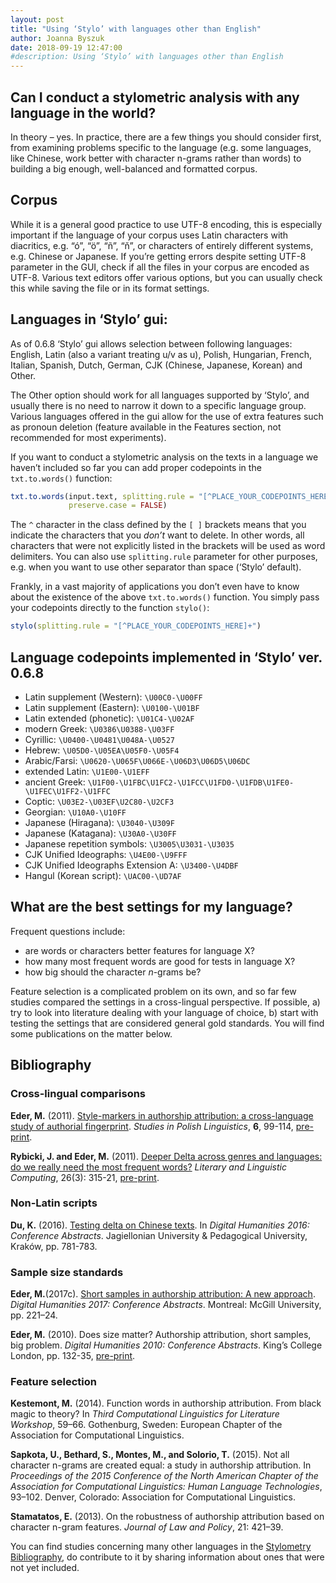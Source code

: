 ```yaml
---
layout: post
title: "Using ‘Stylo’ with languages other than English"
author: Joanna Byszuk
date: 2018-09-19 12:47:00
#description: Using ‘Stylo’ with languages other than English
---
```





## Can I conduct a stylometric analysis with any language in the world?

In theory – yes. In practice, there are a few things you should consider
first, from examining problems specific to the language (e.g. some
languages, like Chinese, work better with character n-grams rather than
words) to building a big enough, well-balanced and formatted corpus.

## Corpus

While it is a general good practice to use UTF-8 encoding, this is
especially important if the language of your corpus uses Latin
characters with diacritics, e.g. “ó”, “ö”, “ñ”, “ň”, or characters of
entirely different systems, e.g. Chinese or Japanese. If you’re getting
errors despite setting UTF-8 parameter in the GUI, check if all the
files in your corpus are encoded as UTF-8. Various text editors offer
various options, but you can usually check this while saving the file or
in its format settings.

## Languages in ‘Stylo’ gui:

As of 0.6.8 ‘Stylo’ gui allows selection between following languages:  
English, Latin (also a variant treating u/v as u), Polish, Hungarian,
French, Italian, Spanish, Dutch, German, CJK (Chinese, Japanese, Korean)
and Other.

The Other option should work for all languages supported by ‘Stylo’, and
usually there is no need to narrow it down to a specific language group.
Various languages offered in the gui allow for the use of extra features
such as pronoun deletion (feature available in the Features section, not
recommended for most experiments).

If you want to conduct a stylometric analysis on the texts in a language
we haven’t included so far you can add proper codepoints in the
`txt.to.words()`
function:

``` r
txt.to.words(input.text, splitting.rule = "[^PLACE_YOUR_CODEPOINTS_HERE]+", 
             preserve.case = FALSE)   
```

The `^` character in the class defined by the `[ ]` brackets means that
you indicate the characters that you *don’t* want to delete. In other
words, all characters that were not explicitly listed in the brackets
will be used as word delimiters. You can also use `splitting.rule`
parameter for other purposes, e.g. when you want to use other separator
than space (‘Stylo’ default).

Frankly, in a vast majority of applications you don’t even have to know
about the existence of the above `txt.to.words()` function. You simply
pass your codepoints directly to the function `stylo()`:

``` r
stylo(splitting.rule = "[^PLACE_YOUR_CODEPOINTS_HERE]+")   
```

## Language codepoints implemented in ‘Stylo’ ver. 0.6.8

  - Latin supplement (Western): `\U00C0-\U00FF`
  - Latin supplement (Eastern): `\U0100-\U01BF`
  - Latin extended (phonetic): `\U01C4-\U02AF`
  - modern Greek: `\U0386\U0388-\U03FF`
  - Cyrillic: `\U0400-\U0481\U048A-\U0527`  
  - Hebrew: `\U05D0-\U05EA\U05F0-\U05F4`
  - Arabic/Farsi: `\U0620-\U065F\U066E-\U06D3\U06D5\U06DC`
  - extended Latin: `\U1E00-\U1EFF`
  - ancient Greek:
    `\U1F00-\U1FBC\U1FC2-\U1FCC\U1FD0-\U1FDB\U1FE0-\U1FEC\U1FF2-\U1FFC`
  - Coptic: `\U03E2-\U03EF\U2C80-\U2CF3`
  - Georgian: `\U10A0-\U10FF`
  - Japanese (Hiragana): `\U3040-\U309F`  
  - Japanese (Katagana): `\U30A0-\U30FF`
  - Japanese repetition symbols: `\U3005\U3031-\U3035`  
  - CJK Unified Ideographs: `\U4E00-\U9FFF`
  - CJK Unified Ideographs Extension A: `\U3400-\U4DBF`  
  - Hangul (Korean script): `\UAC00-\UD7AF`

## What are the best settings for my language?

Frequent questions include:

  - are words or characters better features for language X?  
  - how many most frequent words are good for tests in language X?  
  - how big should the character *n*-grams be?

Feature selection is a complicated problem on its own, and so far few
studies compared the settings in a cross-lingual perspective. If
possible, a) try to look into literature dealing with your language of
choice, b) start with testing the settings that are considered general
gold standards. You will find some publications on the matter below.

## Bibliography

### Cross-lingual comparisons

**Eder, M.** (2011). [Style-markers in authorship attribution: a
cross-language study of authorial
fingerprint](http://www.ejournals.eu/SPL/2011/SPL-vol-6-2011/art/1171/).
*Studies in Polish Linguistics*, **6**, 99-114,
[pre-print](https://github.com/computationalstylistics/preprints/blob/master/Eder_Style-markers_SLP.pdf).

**Rybicki, J. and Eder, M.** (2011). [Deeper Delta across genres and
languages: do we really need the most frequent
words?](https://academic.oup.com/dsh/article/26/3/315/1149353) *Literary
and Linguistic Computing*, 26(3): 315-21,
[pre-print](https://github.com/computationalstylistics/preprints/blob/master/Rybicki%20Eder%20Deeper%20Delta%20LLC%20corrected%20and%20submitted.pdf).

### Non-Latin scripts

**Du, K.** (2016). [Testing delta on Chinese
texts](http://dh2016.adho.org/abstracts/15). In *Digital Humanities
2016: Conference Abstracts*. Jagiellonian University & Pedagogical
University, Kraków, pp. 781-783.

### Sample size standards

**Eder, M.**(2017c). [Short samples in authorship attribution: A new
approach](https://dh2017.adho.org/abstracts/341/341.pdf). *Digital
Humanities 2017: Conference Abstracts*. Montreal: McGill University,
pp. 221–24.

**Eder, M.** (2010). Does size matter? Authorship attribution, short
samples, big problem. *Digital Humanities 2010: Conference Abstracts*.
King’s College London, pp. 132-35,
[pre-print](https://github.com/computationalstylistics/preprints/blob/master/Eder_Does_Size_Matter_DigHum2010.pdf).

### Feature selection

**Kestemont, M.** (2014). Function words in authorship attribution. From
black magic to theory? In *Third Computational Linguistics for
Literature Workshop*, 59–66. Gothenburg, Sweden: European Chapter of the
Association for Computational Linguistics.

**Sapkota, U., Bethard, S., Montes, M., and Solorio, T.** (2015). Not
all character n-grams are created equal: a study in authorship
attribution. In *Proceedings of the 2015 Conference of the North
American Chapter of the Association for Computational Linguistics: Human
Language Technologies*, 93–102. Denver, Colorado: Association for
Computational Linguistics.

**Stamatatos, E.** (2013). On the robustness of authorship attribution
based on character n-gram features. *Journal of Law and Policy*, 21:
421–39.

You can find studies concerning many other languages in the [Stylometry
Bibliography](https://www.zotero.org/groups/643516/Stylometry_bibliography),
do contribute to it by sharing information about ones that were not yet
included.